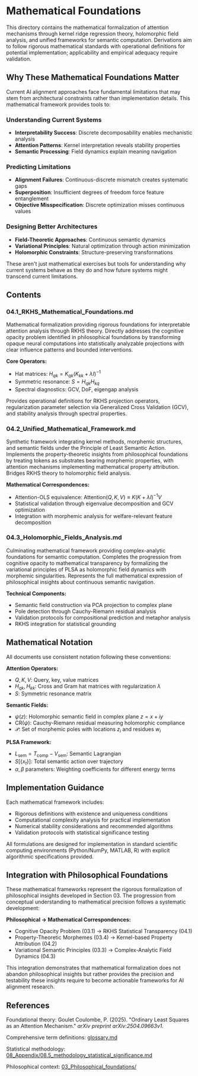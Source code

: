 # Mathematical Foundations

This directory contains the mathematical formalization of attention mechanisms through kernel ridge regression theory, holomorphic field analysis, and unified frameworks for semantic computation. Derivations aim to follow rigorous mathematical standards with operational definitions for potential implementation; applicability and empirical adequacy require validation.

## Why These Mathematical Foundations Matter

Current AI alignment approaches face fundamental limitations that may stem from architectural constraints rather than implementation details. This mathematical framework provides tools to:

### Understanding Current Systems
- **Interpretability Success**: Discrete decomposability enables mechanistic analysis
- **Attention Patterns**: Kernel interpretation reveals stability properties
- **Semantic Processing**: Field dynamics explain meaning navigation

### Predicting Limitations
- **Alignment Failures**: Continuous-discrete mismatch creates systematic gaps
- **Superposition**: Insufficient degrees of freedom force feature entanglement
- **Objective Misspecification**: Discrete optimization misses continuous values

### Designing Better Architectures
- **Field-Theoretic Approaches**: Continuous semantic dynamics
- **Variational Principles**: Natural optimization through action minimization
- **Holomorphic Constraints**: Structure-preserving transformations

These aren't just mathematical exercises but tools for understanding why current systems behave as they do and how future systems might transcend current limitations.

## Contents

### 04.1_RKHS_Mathematical_Foundations.md
Mathematical formalization providing rigorous foundations for interpretable attention analysis through RKHS theory. Directly addresses the cognitive opacity problem identified in philosophical foundations by transforming opaque neural computations into statistically analyzable projections with clear influence patterns and bounded interventions.

**Core Operators:**
- Hat matrices: $H_{qk} = K_{qk}(K_{kk} + \lambda I)^{-1}$
- Symmetric resonance: $S = H_{qk}H_{kq}$
- Spectral diagnostics: GCV, DoF, eigengap analysis

Provides operational definitions for RKHS projection operators, regularization parameter selection via Generalized Cross Validation (GCV), and stability analysis through spectral properties.

### 04.2_Unified_Mathematical_Framework.md
Synthetic framework integrating kernel methods, morphemic structures, and semantic fields under the Principle of Least Semantic Action. Implements the property-theoretic insights from philosophical foundations by treating tokens as substrates bearing morphemic properties, with attention mechanisms implementing mathematical property attribution. Bridges RKHS theory to holomorphic field analysis.

**Mathematical Correspondences:**
- Attention-OLS equivalence: $\text{Attention}(Q,K,V) \equiv K(K + \lambda I)^{-1}V$
- Statistical validation through eigenvalue decomposition and GCV optimization
- Integration with morphemic analysis for welfare-relevant feature decomposition

### 04.3_Holomorphic_Fields_Analysis.md
Culminating mathematical framework providing complex-analytic foundations for semantic computation. Completes the progression from cognitive opacity to mathematical transparency by formalizing the variational principles of PLSA as holomorphic field dynamics with morphemic singularities. Represents the full mathematical expression of philosophical insights about continuous semantic navigation.

**Technical Components:**
- Semantic field construction via PCA projection to complex plane
- Pole detection through Cauchy-Riemann residual analysis
- Validation protocols for compositional prediction and metaphor analysis
- RKHS integration for statistical grounding

## Mathematical Notation

All documents use consistent notation following these conventions:

**Attention Operators:**
- $Q, K, V$: Query, key, value matrices
- $H_{qk}, H_{kk}$: Cross and Gram hat matrices with regularization $\lambda$
- $S$: Symmetric resonance matrix

**Semantic Fields:**
- $\psi(z)$: Holomorphic semantic field in complex plane $z = x + iy$
- $\text{CR}(\psi)$: Cauchy-Riemann residual measuring holomorphic compliance
- $\mathcal{P}$: Set of morphemic poles with locations $z_i$ and residues $w_i$

**PLSA Framework:**
- $L_{\text{sem}} = T_{\text{comp}} - V_{\text{sem}}$: Semantic Lagrangian
- $S[\{x_t\}]$: Total semantic action over trajectory
- $\alpha, \beta$ parameters: Weighting coefficients for different energy terms

## Implementation Guidance

Each mathematical framework includes:
- Rigorous definitions with existence and uniqueness conditions
- Computational complexity analysis for practical implementation
- Numerical stability considerations and recommended algorithms
- Validation protocols with statistical significance testing

All formulations are designed for implementation in standard scientific computing environments (Python/NumPy, MATLAB, R) with explicit algorithmic specifications provided.

## Integration with Philosophical Foundations

These mathematical frameworks represent the rigorous formalization of philosophical insights developed in Section 03. The progression from conceptual understanding to mathematical precision follows a systematic development:

**Philosophical → Mathematical Correspondences:**
- Cognitive Opacity Problem (03.1) → RKHS Statistical Transparency (04.1)
- Property-Theoretic Morphemes (03.4) → Kernel-based Property Attribution (04.2)
- Variational Semantic Principles (03.3) → Complex-Analytic Field Dynamics (04.3)

This integration demonstrates that mathematical formalization does not abandon philosophical insights but rather provides the precision and testability these insights require to become actionable frameworks for AI alignment research.

## References

Foundational theory: Goulet Coulombe, P. (2025). "Ordinary Least Squares as an Attention Mechanism." *arXiv preprint arXiv:2504.09663v1*.

Comprehensive term definitions: [glossary.md](../glossary.md)

Statistical methodology: [08_Appendix/08.5_methodology_statistical_significance.md](../08_Appendix/08.5_methodology_statistical_significance.md)

Philosophical context: [03_Philosophical_foundations/](../03_Philosophical_foundations/)